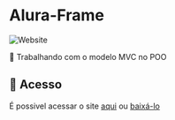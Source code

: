 # Alura-Frame
![Website](https://img.shields.io/website?down_color=lightgrey&style=flat-square&logo=appveyor&down_message=offline&label=STATUS&logo=STATUS&style=for-the-badge&up_message=FINALIZADO&url=https%3A%2F%2Fshields.io)

:book: Trabalhando com o modelo MVC no POO

## 📁 Acesso
É possivel acessar o site <a href="https://alura-frame-htlyjccr5-lucaslkj.vercel.app/">aqui</a>
ou <a href="https://github.com/lucash-barbosa/Alura-Frame/archive/refs/heads/master.zip">baixá-lo</a>
